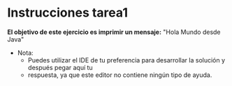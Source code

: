 # Instrucciones tarea1
**El objetivo de este ejercicio es imprimir un mensaje:**
"Hola Mundo desde Java" 

- Nota:
    - Puedes utilizar el IDE de tu preferencia para desarrollar la solución y después pegar aquí tu 
    - respuesta, ya que este editor no contiene ningún tipo de ayuda.

